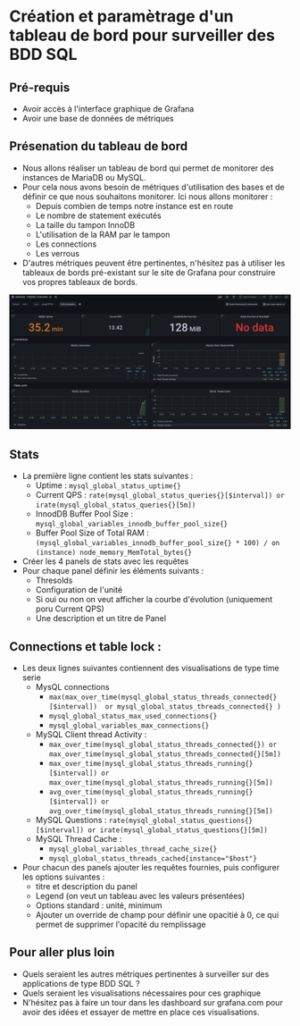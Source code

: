 # Création et paramètrage d'un tableau de bord pour surveiller des BDD SQL

## Pré-requis

- Avoir accès à l'interface graphique de Grafana
- Avoir une base de données de métriques

## Présenation du tableau de bord

* Nous allons réaliser un tableau de bord qui permet de monitorer des instances de MariaDB ou MySQL. 
* Pour cela nous avons besoin de métriques d'utilisation des bases et de définir ce que nous souhaitons monitorer. Ici nous allons monitorer : 
    * Depuis combien de temps notre instance est en route
    * Le nombre de statement exécutés
    * La taille du tampon InnoDB
    * L'utilisation de la RAM par le tampon
    * Les connections
    * Les verrous 
* D'autres métriques peuvent être pertinentes, n'hésitez pas à utiliser les tableaux de bords pré-existant sur le site de Grafana pour construire vos propres tableaux de bords.

![](img/mysql_dashboard.png)

## Stats 

* La première ligne contient les stats suivantes :
    * Uptime : `mysql_global_status_uptime{}`
    * Current QPS : `rate(mysql_global_status_queries{}[$interval]) or irate(mysql_global_status_queries{}[5m])`
    * InnodDB Buffer Pool Size : `mysql_global_variables_innodb_buffer_pool_size{}`
    * Buffer Pool Size of Total RAM : `(mysql_global_variables_innodb_buffer_pool_size{} * 100) / on (instance) node_memory_MemTotal_bytes{}`
* Créer les 4 panels de stats avec les requêtes
* Pour chaque panel définir les éléments suivants : 
    * Thresolds 
    * Configuration de l'unité
    * Si oui ou non on veut afficher la courbe d'évolution (uniquement poru Current QPS)
    * Une description et un titre de Panel 

## Connections et table lock :

* Les deux lignes suivantes contiennent des visualisations de type time serie
    * MysQL connections 
        * `max(max_over_time(mysql_global_status_threads_connected{}[$interval])  or mysql_global_status_threads_connected{} )`
        * `mysql_global_status_max_used_connections{}`
        * `mysql_global_variables_max_connections{}`
    * MySQL Client thread Activity :
        * `max_over_time(mysql_global_status_threads_connected{}) or max_over_time(mysql_global_status_threads_connected{}[5m])`
        * `max_over_time(mysql_global_status_threads_running{}[$interval]) or max_over_time(mysql_global_status_threads_running{}[5m])`
        * `avg_over_time(mysql_global_status_threads_running{}[$interval]) or avg_over_time(mysql_global_status_threads_running{}[5m])`
    * MySQL Questions : `rate(mysql_global_status_questions{}[$interval]) or irate(mysql_global_status_questions{}[5m])`
    * MySQL Thread Cache : 
        * `mysql_global_variables_thread_cache_size{}`
        * `mysql_global_status_threads_cached{instance="$host"}`
* Pour chacun des panels ajouter les requêtes fournies, puis configurer les options suivantes :
    * titre et description du panel
    * Legend (on veut un tableau avec les valeurs présentées)
    * Options standard : unité, minimum
    * Ajouter un override de champ pour définir une opacitié à 0, ce qui permet de supprimer l'opacité du remplissage 

## Pour aller plus loin

* Quels seraient les autres métriques pertinentes à surveiller sur des applications de type BDD SQL ?
* Quels seraient les visualisations nécessaires pour ces graphique
* N'hésitez pas à faire un tour dans les dashboard sur grafana.com pour avoir des idées et essayer de mettre en place ces visualisations.
